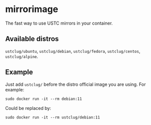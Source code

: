# mirrorimage

The fast way to use USTC mirrors in your container.

## Available distros

`ustclug/ubuntu`, `ustclug/debian`, `ustclug/fedora`, `ustclug/centos`, `ustclug/alpine`.

## Example

Just add `ustclug/` before the distro official image you are using. For example:

```
sudo docker run -it --rm debian:11
```

Could be replaced by:

```
sudo docker run -it --rm ustclug/debian:11
```
